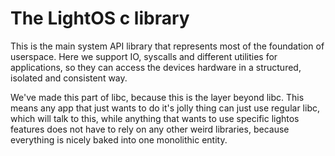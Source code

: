# The LightOS c library

This is the main system API library that represents most of the foundation of userspace.
Here we support IO, syscalls and different utilities for applications, so they can access the devices hardware in a structured, isolated and consistent way.

We've made this part of libc, because this is the layer beyond libc. This means any app that just
wants to do it's jolly thing can just use regular libc, which will talk to this, while anything
that wants to use specific lightos features does not have to rely on any other weird libraries, 
because everything is nicely baked into one monolithic entity.
